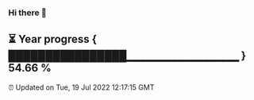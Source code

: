 ### Hi there 👋
⏳ Year progress { ████████████████▁▁▁▁▁▁▁▁▁▁▁▁▁▁ } 54.66 %
---
⏰ Updated on Tue, 19 Jul 2022 12:17:15 GMT

